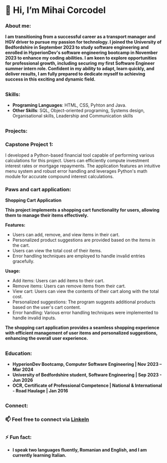 # 👋 Hi, I’m Mihai Corcodel  

### About me:

**I am transitioning from a successful career as a transport manager and HGV driver to pursue my passion for technology. I joined the University of Bedfordshire in September 2023 to study software engineering and enrolled in HyperionDev's software engineering bootcamp in November 2023 to enhance my coding abilities. I am keen to explore opportunities for professional growth, including securing my first Software Engineer summer intern role. Confident in my ability to adapt, learn quickly, and deliver results, I am fully prepared to dedicate myself to achieving success in this exciting and dynamic field.**

##

### Skills:
- **Programing Languages**: HTML, CSS, Pyhton and Java.
- **Other Skills**: SQL, Object-oriented programing, Systems design, Organisational skills, Leadership and Communication skills

##

### Projects: 
### **Capstone Project 1:**
  I developed a Python-based financial tool capable of performing various calculations for this project. Users can efficiently compute investment interest rates or mortgage repayments. The application features an intuitive menu system and robust error handling and leverages Python's math module for accurate compound interest calculations.

### **Paws and cart application:** 
  **Shopping Cart Application**

**This project implements a shopping cart functionality for users, allowing them to manage their items effectively.**

**Features:**
- Users can add, remove, and view items in their cart.
- Personalized product suggestions are provided based on the items in the cart.
- Users can view the total cost of their items.
- Error handling techniques are employed to handle invalid entries gracefully.

**Usage:**
- Add items: Users can add items to their cart.
- Remove items: Users can remove items from their cart.
- View cart: Users can view the contents of their cart along with the total cost.
- Personalized suggestions: The program suggests additional products based on the user's cart content.
- Error handling: Various error handling techniques were implemented to handle invalid inputs.

**The shopping cart application provides a seamless shopping experience with efficient management of user items and personalized suggestions, enhancing the overall user experience.**

##

### **Education:**


- **HyperionDev Bootcamp, Computer Software Engineering | Nov 2023 – Mar 2024**
- **University of Bedfordshire student, Software Engineering | Sep 2023 - Jun 2026**
- **OCR, Certificate of Professional Competence | National & International - Road Haulage | Jan 2016**
  
##

### Connect:


### 📫 Feel free to connect via [LinkeIn](https://www.linkedin.com/in/mihai-corcodel-ab5022b4/)

##

### ⚡ Fun fact:

- **I speak two languages fluently, Romanian and English, and I am currently learning Italian.**

<!---
mcorco/mcorco is a ✨ special ✨ repository because its `README.md` (this file) appears on your GitHub profile.
You can click the Preview link to take a look at your changes.
--->

